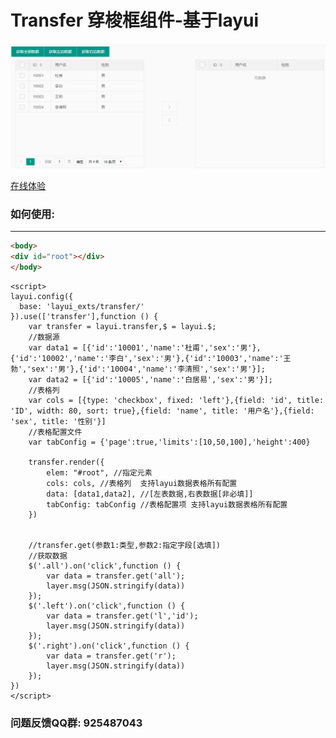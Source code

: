 # Transfer 穿梭框组件-基于layui
![2018-11-23.17.37.27-GIF1.gif](https://raw.githubusercontent.com/9499574/markdown/master/img/2018-11-23.17.37.27-GIF1.gif)

[在线体验](https://9499574.github.io/layui-transfer/)

### 如何使用:
***
```html
<body>
<div id="root"></div>
</body>
```

```script
<script>
layui.config({
  base: 'layui_exts/transfer/'
}).use(['transfer'],function () {
    var transfer = layui.transfer,$ = layui.$;
    //数据源
    var data1 = [{'id':'10001','name':'杜甫','sex':'男'},{'id':'10002','name':'李白','sex':'男'},{'id':'10003','name':'王勃','sex':'男'},{'id':'10004','name':'李清照','sex':'男'}];
    var data2 = [{'id':'10005','name':'白居易','sex':'男'}];
    //表格列
    var cols = [{type: 'checkbox', fixed: 'left'},{field: 'id', title: 'ID', width: 80, sort: true},{field: 'name', title: '用户名'},{field: 'sex', title: '性别'}]
    //表格配置文件
    var tabConfig = {'page':true,'limits':[10,50,100],'height':400}

    transfer.render({
        elem: "#root", //指定元素
        cols: cols, //表格列  支持layui数据表格所有配置
        data: [data1,data2], //[左表数据,右表数据[非必填]]
        tabConfig: tabConfig //表格配置项 支持layui数据表格所有配置
    })


    //transfer.get(参数1:类型,参数2:指定字段[选填])
    //获取数据
    $('.all').on('click',function () {
        var data = transfer.get('all');
        layer.msg(JSON.stringify(data))
    });
    $('.left').on('click',function () {
        var data = transfer.get('l','id');
        layer.msg(JSON.stringify(data))
    });
    $('.right').on('click',function () {
        var data = transfer.get('r');
        layer.msg(JSON.stringify(data))
    });
})
</script>
```

### 问题反馈QQ群:  925487043 
